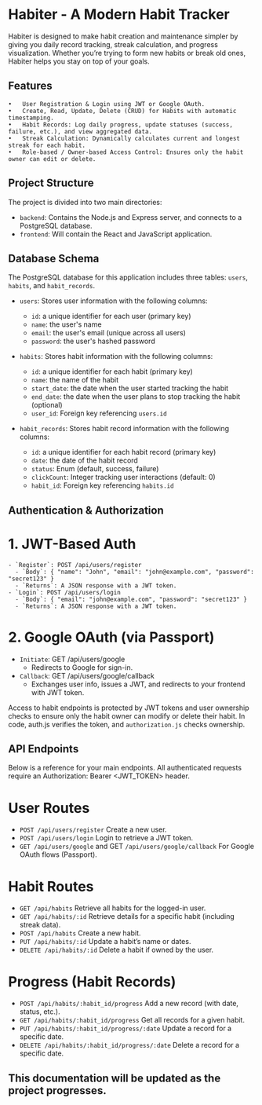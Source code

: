 # Habiter - A Modern Habit Tracker

Habiter is designed to make habit creation and maintenance simpler by giving you daily record tracking, streak calculation, and progress visualization. Whether you’re trying to form new habits or break old ones, Habiter helps you stay on top of your goals.

## Features

	•	User Registration & Login using JWT or Google OAuth.
	•	Create, Read, Update, Delete (CRUD) for Habits with automatic timestamping.
	•	Habit Records: Log daily progress, update statuses (success, failure, etc.), and view aggregated data.
	•	Streak Calculation: Dynamically calculates current and longest streak for each habit.
	•	Role-based / Owner-based Access Control: Ensures only the habit owner can edit or delete.

## Project Structure

The project is divided into two main directories:

- `backend`: Contains the Node.js and Express server, and connects to a PostgreSQL database.
- `frontend`: Will contain the React and JavaScript application.

## Database Schema

The PostgreSQL database for this application includes three tables: `users`, `habits`, and `habit_records`.

- `users`: Stores user information with the following columns:
  - `id`: a unique identifier for each user (primary key)
  - `name`: the user's name
  - `email`: the user's email (unique across all users)
  - `password`: the user's hashed password

- `habits`: Stores habit information with the following columns:
  - `id`: a unique identifier for each habit (primary key)
  - `name`: the name of the habit
  - `start_date`: the date when the user started tracking the habit
  - `end_date`: the date when the user plans to stop tracking the habit (optional)
  - `user_id`: Foreign key referencing `users.id`

- `habit_records`: Stores habit record information with the following columns:
  - `id`: a unique identifier for each habit record (primary key)
  - `date`: the date of the habit record
  - `status`: Enum (default, success, failure)
  - `clickCount`: Integer tracking user interactions (default: 0)
  - `habit_id`: Foreign key referencing `habits.id`

## Authentication & Authorization
# 1. JWT-Based Auth

    - `Register`: POST /api/users/register
      - `Body`: { "name": "John", "email": "john@example.com", "password": "secret123" }
      - `Returns`: A JSON response with a JWT token.
    - `Login`: POST /api/users/login
      - `Body`: { "email": "john@example.com", "password": "secret123" }
      - `Returns`: A JSON response with a JWT token.

# 2. Google OAuth (via Passport)

  - `Initiate`: GET /api/users/google
    - Redirects to Google for sign-in.
  - `Callback`: GET /api/users/google/callback
    - Exchanges user info, issues a JWT, and redirects to your frontend with JWT token.

Access to habit endpoints is protected by JWT tokens and user ownership checks to ensure only the habit owner can modify or delete their habit. In code, auth.js verifies the token, and `authorization.js` checks ownership.

## API Endpoints
Below is a reference for your main endpoints. All authenticated requests require an Authorization: Bearer <JWT_TOKEN> header.

# User Routes
  - `POST /api/users/register`
    Create a new user.
  - `POST /api/users/login`
    Login to retrieve a JWT token.
  - `GET /api/users/google` and GET `/api/users/google/callback`
    For Google OAuth flows (Passport).

# Habit Routes
  - `GET /api/habits`
    Retrieve all habits for the logged-in user.
  - `GET /api/habits/:id`
    Retrieve details for a specific habit (including streak data).
  - `POST /api/habits`
    Create a new habit.
  - `PUT /api/habits/:id`
    Update a habit’s name or dates.
  - `DELETE /api/habits/:id`
    Delete a habit if owned by the user.

# Progress (Habit Records)
  - `POST /api/habits/:habit_id/progress`
    Add a new record (with date, status, etc.).
  - `GET /api/habits/:habit_id/progress`
    Get all records for a given habit.
  - `PUT /api/habits/:habit_id/progress/:date`
    Update a record for a specific date.
  - `DELETE /api/habits/:habit_id/progress/:date`
    Delete a record for a specific date.

This documentation will be updated as the project progresses.
---